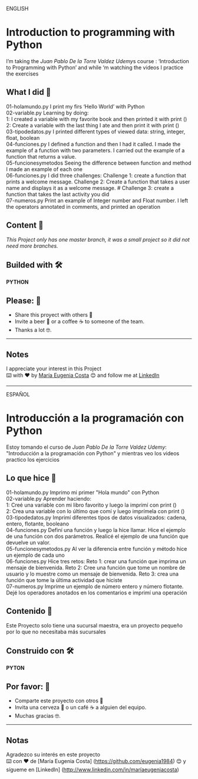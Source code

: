 ENGLISH

# Introduction to programming with Python

I’m taking the *Juan Pablo De la Torre Valdez*   *Udemy*s  course : ‘Introduction to Programming with Python’ and while ‘m watching the videos I practice the exercises <br>

## What I did 🚀

01-holamundo.py     I print my firs ‘Hello World’ with Python <br>
02-variable.py    Learning by doing:  <br>
1: I created a variable with my favorite book and then printed it with print ()  <br>
2: Create a variable with the last thing I ate and then print it with print ()  <br>
03-tipodedatos.py   I printed different types of viewed data: string, integer, float, boolean <br>
04-funciones.py  I defined a function and then I had it called. I made the example of a function with two parameters. I carried out the example of a function that returns a value.  <br>
05-funcionesymetodos  Seeing the difference between function and method I made an example of each one    <br>
06-funciones.py   I did three challenges: Challenge 1: create a function that prints a welcome message. Challenge 2: Create a function that takes a user name and displays it as a welcome message. # Challenge 3: create a function that takes the last activity you did <br>
07-numeros.py  Print an example of Integer number and Float number. I left the operators annotated in comments, and printed an operation <br>

## Content 🚀
_This Project only has one master branch, it was a small project so it did not need more branches._

## Builded with 🛠️

**PYTHON**

## Please: 🎁

* Share this proyect with others 📢
* Invite a beer 🍺 or a coffee ☕  to someone of the team. 
* Thanks a lot 🤓.

---
## Notes
I appreciate your interest in this Project <br/>
⌨️ with ❤️ by [María Eugenia Costa](https://github.com/eugenia1984) 😊 and follow me at [LinkedIn]( http://www.linkedin.com/in/maríaeugeniacosta) 

---

ESPAÑOL

# Introducción a la programación con Python

Estoy tomando el curso de *Juan Pablo De la Torre Valdez* *Udemy*: "Introducción a la programación con Python" y mientras veo los videos practico los ejercicios <br>

## Lo que hice 🚀

01-holamundo.py     Imprimo mi primer "Hola mundo" con Python <br>
02-variable.py      Aprender haciendo: <br>
1: Creé una variable con mi libro favorito y luego la imprimí con print () <br>
2: Crea una variable con lo último que comí y luego imprímela con print () <br>
03-tipodedatos.py      Imprimí diferentes tipos de datos visualizados: cadena, entero, flotante, booleano <br>
04-funciones.py      Definí una función y luego la hice llamar. Hice el ejemplo de una función con dos parámetros. Realicé el ejemplo de una función que devuelve un valor. <br>
05-funcionesymetodos.py     Al ver la diferencia entre función y método hice un ejemplo de cada uno <br>
06-funciones.py       Hice tres retos: Reto 1: crear una función que imprima un mensaje de bienvenida. Reto 2: Cree una función que tome un nombre de usuario y lo muestre como un mensaje de bienvenida. Reto 3: crea una función que tome la última actividad que hiciste <br>
07-numeros.py         Imprime un ejemplo de número entero y número flotante. Dejé los operadores anotados en los comentarios e imprimí una operación <br>

## Contenido 🚀
Este Proyecto solo tiene una sucursal maestra, era un proyecto pequeño por lo que no necesitaba más sucursales

## Construido con 🛠️
**PYTON**

## Por favor: 🎁
* Comparte este proyecto con otros 📢
* Invita una cerveza 🍺 o un café ☕ a alguien del equipo.
* Muchas gracias 🤓.

---
## Notas
Agradezco su interés en este proyecto <br/>
⌨️ con ❤️ de [María Eugenia Costa] (https://github.com/eugenia1984) 😊 y sígueme en [LinkedIn] (http://www.linkedin.com/in/maríaeugeniacosta)
